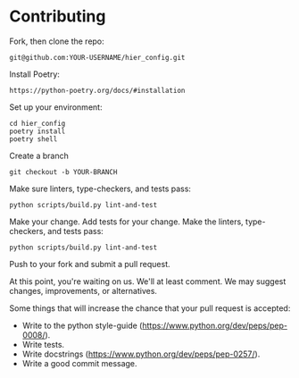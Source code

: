 Contributing
============

Fork, then clone the repo:

```
git@github.com:YOUR-USERNAME/hier_config.git
```

Install Poetry:

```
https://python-poetry.org/docs/#installation
```

Set up your environment:

```
cd hier_config
poetry install
poetry shell
```

Create a branch

```
git checkout -b YOUR-BRANCH
```

Make sure linters, type-checkers, and tests pass:

```
python scripts/build.py lint-and-test
```

Make your change. Add tests for your change. Make the linters, type-checkers, and tests pass:

```
python scripts/build.py lint-and-test
```

Push to your fork and submit a pull request.

At this point, you're waiting on us. We'll at least comment. We may suggest changes, improvements, or alternatives.

Some things that will increase the chance that your pull request is accepted:

* Write to the python style-guide (https://www.python.org/dev/peps/pep-0008/).
* Write tests.
* Write docstrings (https://www.python.org/dev/peps/pep-0257/).
* Write a good commit message.


